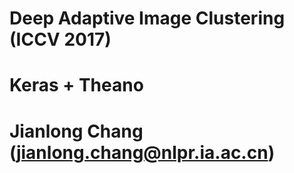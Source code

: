 # Deep Adaptive Image Clustering (ICCV 2017)
# Keras + Theano
# Jianlong Chang (jianlong.chang@nlpr.ia.ac.cn)
